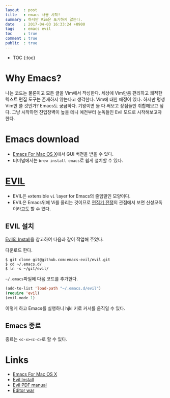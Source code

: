 ```yaml
---
layout  : post
title   : emacs 사용 시작!
summary : 하지만 Vim은 포기하지 않는다.
date    : 2017-04-03 16:33:24 +0900
tags    : emacs evil
toc     : true
comment : true
public  : true
---
```

* TOC
{:toc}

# Why Emacs?

나는 코드는 물론이고 모든 글을 Vim에서 작성한다. 세상에 Vim만큼 편리하고 쾌적한 텍스트 편집 도구는 존재하지 않는다고 생각한다. Vim에 대한 애정이 있다. 하지만 평생 Vim만 쓸 것인가? Emacs도 궁금하다. 기왕이면 둘 다 써보고 장점들만 취합해보고 싶다. 그냥 시작하면 진입장벽이 높을 테니 예전부터 눈독들인 Evil 모드로 시작해보고자 한다.

# Emacs download

* [Emacs For Mac OS X](https://emacsformacosx.com/)에서 GUI 버전을 받을 수 있다.
* 터미널에서는 `brew install emacs`로 쉽게 설치할 수 있다.

# [EVIL](https://github.com/emacs-evil/evil)

* EVIL은 `e`xtensible `vi` `l`ayer for Emacs의 줄임말인 모양이다.
* EVIL은 Emacs위에 Vi를 올리는 것이므로 [편집기 전쟁](https://en.wikipedia.org/wiki/Editor_war)의 관점에서 보면 신성모독이라고도 할 수 있다.

## EVIL 설치

[Evil의 Install](https://github.com/emacs-evil/evil#install)을 참고하여 다음과 같이 작업해 주었다.

다운로드 한다.

```
$ git clone git@github.com:emacs-evil/evil.git
$ cd ~/.emacs.d/
$ ln -s ~/git/evil/
```

`~/.emacs`파일에 다음 코드를 추가한다.

```lisp
(add-to-list 'load-path "~/.emacs.d/evil")
(require 'evil)
(evil-mode 1)
```

이렇게 하고 Emacs를 실행하니 hjkl 키로 커서를 움직일 수 있다.

## Emacs 종료

종료는 `<c-x><c-c>`로 할 수 있다.

# Links

* [Emacs For Mac OS X](https://emacsformacosx.com/)
* [Evil Install](https://github.com/emacs-evil/evil#install)
* [Evil PDF manual](https://raw.githubusercontent.com/emacs-evil/evil/master/doc/evil.pdf)
* [Editor war](https://en.wikipedia.org/wiki/Editor_war)


